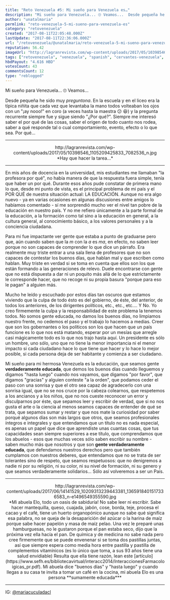 ```yaml
---
title: "Reto Venezuela #5: Mi sueño para Venezuela es…"
description: "Mi sueño para Venezuela... 🙄 Veamos...  Desde pequeña he sido muy *preguntona*. En la escuela y en el liceo era la típica niñita que cada vez que lev..."
author: "unatalmaria"
permlink: "reto-venezuela-5-mi-sueno-para-venezuela-es"
category: "retovenezuela"
created: "2017-08-11T22:05:48.000Z"
lastUpdate: "2017-08-11T22:36:06.000Z"
url: "/retovenezuela/@unatalmaria/reto-venezuela-5-mi-sueno-para-venezuela-es"
reputation: 56.42
imageUrl: "http://lagranrevista.com/wp-content/uploads/2017/05/10398546_1105209425833_7082536_n.jpg"
tags: ["retovenezuela", "venezuela", "spanish", "cervantes-venezuela", "cervantes"]
hbdPayout: "4.616 HBD"
votesCount: 43
commentsCount: 12
type: "reblogged"
---
```

Mi sueño para Venezuela... 🙄 Veamos...

Desde pequeña he sido muy *preguntona*. En la escuela y en el liceo era la típica niñita que cada vez que levantaba la mano todos volteaban los ojos con un "¡ay nooo!" en coro (a veces hasta la maestra  😕 😆) y la pregunta recurrente siempre fue y sigue siendo "¿Por qué?". Siempre me interesó saber el por qué de las cosas, saber el origen de todo cuanto nos rodea, saber a qué responde tal o cual comportamiento, evento, efecto o lo que sea. Por qué...

<hr>

<center>http://lagranrevista.com/wp-content/uploads/2017/05/10398546_1105209425833_7082536_n.jpg</center>
<center>*Hay que hacer la tarea...*</center>

<hr>

En mis años de docencia en la universidad, mis estudiantes me llamaban "la profesora por qué", no había manera de que la respuesta fuera simple, tenía que haber un por qué. Durante esos años pude constatar de primera mano lo que, desde mi punto de vista, es el principal problema de mi país y el POR QUÉ de nuestra situación actual: LA EDUCACIÓN. Aunque no era algo nuevo - ya en varias ocasiones en algunas discusiones entre amigos lo habíamos comentado - sí me sorprendió mucho ver el nivel tan pobre de la educación en nuestro país. Y no me refiero únicamente a la parte formal de la educación, a la formación como tal sino a la educación en general, a la cultura general, al conocimiento básico, a los valores personales y a la conciencia ciudadana. 

Para mi fue impactante ver gente que estaba a punto de graduarse pero que, aún cuando saben que la *m* con la *a* es *ma*, en efecto, no saben leer porque no son capaces de comprender lo que dice un párrafo. Era realmente muy triste entrar a una sala llena de profesores que no son capaces de contestar los buenos días, que hablan mal y que escriben como hablan. Muy triste en verdad si se toma en cuenta que ellos son los que están formando a las generaciones de relevo. Duele encontrarse con gente que no está dispuesta a dar ni un poquito más allá de lo que estrictamente le corresponde hacer, que no recoge ni su propia basura "porque para eso le pagan" a alguien más. 

Mucho he leído y escuchado por estos días tan oscuros que estamos viviendo que la culpa de todo ésto es del gobierno, de éste, del anterior, de todos los anteriores, de los dirigentes políticos, etc., etc., etc.... Y No. Yo creo firmemente la culpa y la responsabilidad de este problema la tenemos todos. No somos gente educada, no damos los buenos días, no limpiamos nuestro frente, no cedemos el paso y el trabajo lo hacemos a medias. Creer que son los gobernantes o los políticos son los que hacen que un país funcione es lo que nos está matando, esperar por un mesías que arregle casi mágicamente todo es lo que nos trajo hasta aquí. Un presidente es sólo un hombre, uno sólo, uno que no tiene la menor importancia ni el menor impacto si cada ciudadano hace lo que tiene que hacer y lo hace lo mejor posible, si cada persona deja de ser habitante y comienza a ser ciudadano. 

Mi sueño para mi hermosa Venezuela es la educación, que seamos gente **verdaderamente educada**, que demos los buenos días cuando lleguemos y digamos "hasta luego" cuando nos vayamos, que digamos "por favor", que digamos "gracias" y alguien conteste "a la orden", que podamos ceder el paso con una sonrisa y que el otro sea capaz de agradecerlo con una sonrisa igual, que no se nos cruce por la cabeza colearnos, que respetemos a los ancianos y a los niños, que no nos cueste reconocer un error y disculparnos por éste, que sepamos leer y escribir de verdad, que si no nos gusta el arte o la ciencia al menos seamos capaces de entender de qué se trata, que sepamos sumar y restar y que nos mate la curiosidad por saber porqué algunos días son más largos que otros, que seamos profesionales íntegros e integrales y que entendamos que un título no es nada especial, es apenas un papel que dice que aprendiste unas cuantas cosas, que tus capacidades sean siempre superiores a ese título, que comprendamos que los abuelos - esos que muchas veces sólo saben escribir su nombre - saben mucho más que nosotros y que son **gente verdaderamente educada**, que defendamos nuestros derechos pero que también cumplamos con nuestros deberes, que entendamos que no se trata de ser tolerantes sino de respeto, que seamos respetuosos: que no denigremos a nadie ni por su religión, ni su color, ni su nivel de formación, ni su genero y que seamos verdaderamente solidarios... Sólo así volveremos a ser un País.

<hr>

<center>http://lagranrevista.com/wp-content/uploads/2017/06/14141529_10209313239443381_1365918401517336583_n-e1496549355590.jpg</center>
<center>*Mi abuela Elo, todo un oasis de sabiduría! No sabe leer ni escribir. Sabe hacer mantequilla, queso, cuajada, jabón, cose, borda, teje, procesa el cacao y el café, tiene un huerto organopónico aunque no sabe qué significa esa palabra, no se queja de la desaparición del azúcar o la harina de maíz porque sabe hacer papelón y masa de maíz pelao. Una vez le preparé unas hamburguesas, no le gustaron porque el pan estaba seco, dijo que la próxima vez ella hacía el pan. De química y de medicina no sabe nada pero cree firmemente que se puede envenenar si se toma dos pastillas juntas, así que siempre espera como media hora entre pastilla y pastilla de complementos vitamínicos (es lo único que toma, a sus 93 años tiene una salud envidiable) Resulta que ella tiene razón, lean este [artículo](https://www.sefh.es/bibliotecavirtual/interacc2014/InteraccionesFarmacoloigicas_pr.pdf). Mi abuela dice "buenos días" y "hasta luego" y cuando llegas a su casa te invita a tomar un café en la cocina, mi abuela Elo es una persona **sumamente educada***</center>

<hr>

IG: [@mariacuculadacl](http://instagram.com/mariacuculadacl)